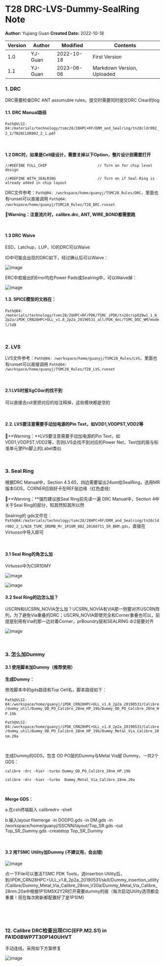 # T28 DRC-LVS-Dummy-SealRing Note

**Author:** Yujiang Guan 	**Created Date:** 2022-10-18

|Version|Author|Modified|Contents|
| ---------| ---------| ------------| ----------------------------|
|1.0|YJ-Guan|2022-10-18|First Version|
|1.1|YJ-Guan|2023-06-06|Markdown Version, Uploaded|

### 1. DRC

DRC需要检查DRC ANT assumuble rules，提交时需要同时提交DRC Clear的log

#### 1.1. **DRC  Manual路径**

​`Path@VLSI-04:/materials/technology/tsmc28/28HPC+RF/DRM_and_Sealring/tn28cldr002_2_1/TN28CLDR002_2_1.pdf`​

‍

#### 1.2 DRC时，如果是Cell级设计，需要关掉以下Option，整片设计则需要打开

```//#DEFINE
//#DEFINE FULL_CHIP                       // Turn on for chip level design

//#DEFINE WITH_SEALRING                   // Turn on if Seal-Ring is already added in chip layout
```

DRC文件参考：`Path@04: /workspace/home/guanyj/TSMC28_Rules/DRC`​，里面也有runset可以直接调用 `Path@04: /workspace/home/guanyj/TSMC28_Rules/T28_DRC.runset`​

🔴**Warning：注意流片时，calibre.drc, ANT, WIRE_BOND都需要跑**

‍

#### 1.3 DRC Waive

ESD，Latchup，LUP，IO的DRC可以Waive

IO中可能会出现的DRC如下，经过确认后可以Waive：

​![image](assets/image-20230609110234-5mb97d6.png)

ERC中若报出的Error均在Power Pads或Sealring中，可以Waive掉：

​![image](assets/image-20230609110331-g7n6dx6.png)​

#### 1.3. SPICE模型的文档在：

​`Path@04: /materials/technology/tsmc28/28HPC+RF/PDK/TSMC_iPDK/tn28crsp029w1_1_8_2p2a/iPDK_CRN28HPC+ULL_v1.8_2p2a_20190531_all/PDK_doc/TSMC_DOC_WM/model/1d8`​

‍

### 2. LVS

LVS文件参考：`Path@04: /workspace/home/guanyj/TSMC28_Rules/LVS`​，里面也有runset可以直接调用 `Path@04: /workspace/home/guanyj/TSMC28_Rules/T28_LVS.runset`

​

#### 2.1 LVS时报XgCGor的找不到

可以直接去cdl里把对应的给注释掉，这些模块都是空的

‍

#### 2.2. LVS要注意需要手动加电源的Pin Text，如VDD1,VDDPST,VDD2等

🔴**Warning：**LVS要注意需要手动加电源的Pin Text，如VDD1,VDDPST,VDD2等，否则LVS会找不到对应的Power Net，Text加的层与标准单元里Pin脚上的Label类似

‍

### 3. **Seal Ring**

根据DRC Manual中，Section 4.5.65，四边需要留出24um给SealRing，选用MR版本GDS，CORNER应刚好卡在REF层边缘（红色虚线）

🔴**Warning：**强烈建议放Seal Ring前先读一遍 DRC Manual中，Section 4中关于Seal Ring的部分，知其然知其所以然

Sealring的 gds文件在：`Path@04:/materials/technology/tsmc28/28HPC+RF/DRM_and_Sealring/tn28cldr002_2_1/N28_TSMC_SRDMB_Mr_1P10M_002_20160711_SR_BKM.gds`​，直接在Virtuoso中导入即可

‍

#### 3.1 Seal Ring的角怎么加

Virtuoso中为CSR1DMY

​![image](assets/image-20230606153406-rukmniw.png)​

​![image](assets/image-20230606153418-5tjn6ff.png "Seal Ring 摆放规则，出自DRC PDF")​

#### 3.2 **Seal Ring的边怎么加？**

USCRN和UCSRN_NOVIA怎么加？UCSRN_NOVIA有VIA那一侧要对齐USCRN阵列，为了避免Via重叠的DRC；USCRN_NOVIA即使完全和Corner重叠也可以，前提是别用有Via的那一边对着Corner，prBoundry层和SEALRING dr2层要对齐

​![image](assets/image-20230606153510-8xsnula.png)​

‍

### 3. 怎么加Dummy

#### 3.1 **使用脚本加Dummy（推荐使用）**

**生成Dummy：**

修改脚本中的gds路径和Top Cell名，脚本路径如下：

​`Path@VLSI-04:/workspace/home/guanyj/iPDK_CRN28HPC+ULL_v1.8_2p2a_20190531/Calibre/dummy_util/Dummy_OD_PO_Calibre_28nm_HP_19b/Dummy_OD_PO_Calibre_28nm_HP.19b`​

`Path@VLSI-04:/workspace/home/guanyj/iPDK_CRN28HPC+ULL_v1.8_2p2a_20190531/Calibre/dummy_util/Dummy_OD_PO_Calibre_28nm_HP_19b/Dummy_Metal_Via_Calibre_28nm.20a`​

‍

生成Dummy的GDS，包含 OD PO层的Dummy与Metal Via层 Dummy，一共2个GDS：

```
calibre -drc -hier -turbo Dummy_OD_PO_Calibre_28nm_HP.19b

calibre -drc -hier -turbo  Dummy_Metal_Via_Calibre_28nm.20a
```

‍

**Merge GDS：**

a.在csh终端敲入 calibredrv -shell

b.输入layout filemerge -in DODPO.gds -in DM.gds -in /workspace/home/guanyj/SSCNN/layout/Top_SR.gds -out Top_SR_Dummy.gds -createtop Top_SR_Dummy

‍

#### 3.2 用TSMC Utility加Dummy (不建议用，会出错)

​![image](assets/image-20230606153807-l2bwmlo.png)​

点一下File可以激活TSMC PDK Tools，选Insertion Utility后，到/iPDK_CRN28HPC+ULL_v1.8_2p2a_20190531/skill/Dummy_insertion_utility/Calibre/Dummy_Metal_Via_Calibre_28nm_V20a/Dummy_Metal_Via_Calibre_28nm.20a中根据1P10M5X2Y2R打开需要dummy的层（每次启动Utility选项都会重置！现在每次刷新都配置好了是1P10M）

‍

‍

### 12. Calibre DRC检查出现CIC(EFP.M2.S1) in FA1D0BWP7T30P140UHVT

手动连线，采用如下方案修复

​![image](assets/image-20230606153905-p54cfzw.png)​

‍
